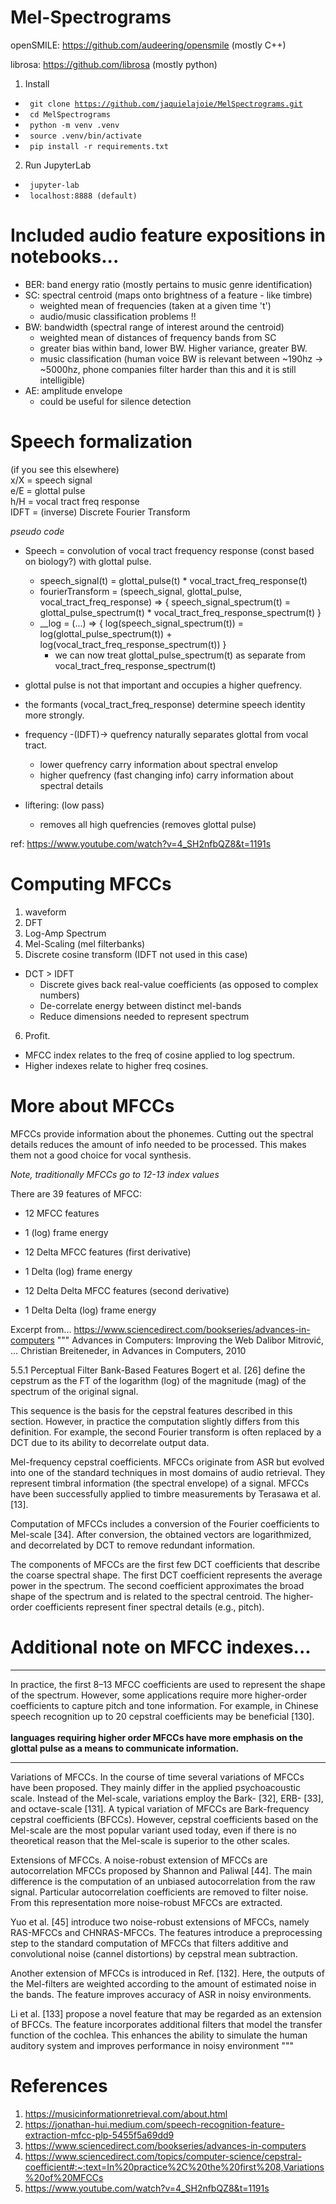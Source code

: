 # Mel-Spectrograms

openSMILE: https://github.com/audeering/opensmile (mostly C++)  

librosa: https://github.com/librosa (mostly python)  

1. Install
  - <code> git clone https://github.com/jaquielajoie/MelSpectrograms.git </code>
  - <code> cd MelSpectrograms </code>
  - <code> python -m venv .venv </code>
  - <code> source .venv/bin/activate </code>
  - <code> pip install -r requirements.txt </code>

2. Run JupyterLab
  - <code> jupyter-lab </code>
  - <code> localhost:8888 (default) </code>

# Included audio feature expositions in notebooks...
  - BER: band energy ratio (mostly pertains to music genre identification)
  - SC: spectral centroid (maps onto brightness of a feature - like timbre)
    - weighted mean of frequencies (taken at a given time 't')
    - audio/music classification problems !!
  - BW: bandwidth (spectral range of interest around the centroid)
    - weighted mean of distances of frequency bands from SC
    - greater bias within band, lower BW. Higher variance, greater BW.
    - music classification (human voice BW is relevant between ~190hz -> ~5000hz, phone companies filter harder than this and it is still intelligible)
  - AE: amplitude envelope
    - could be useful for silence detection

# Speech formalization

(if you see this elsewhere)  
x/X = speech signal  
e/E = glottal pulse  
h/H = vocal tract freq response  
IDFT = (inverse) Discrete Fourier Transform

<i> pseudo code </i>
- Speech = convolution of vocal tract frequency response (const based on biology?) with glottal pulse.
  - speech_signal(t) = glottal_pulse(t) * vocal_tract_freq_response(t)
  - fourierTransform = (speech_signal, glottal_pulse, vocal_tract_freq_response) => { speech_signal_spectrum(t) = glottal_pulse_spectrum(t) *   vocal_tract_freq_response_spectrum(t) }
  - __log = (...) => { log(speech_signal_spectrum(t)) = log(glottal_pulse_spectrum(t)) + log(vocal_tract_freq_response_spectrum(t)) }
    - we can now treat glottal_pulse_spectrum(t) as separate from vocal_tract_freq_response_spectrum(t)

- glottal pulse is not that important and occupies a higher quefrency.
- the formants (vocal_tract_freq_response) determine speech identity more strongly.

- frequency -(IDFT)-> quefrency naturally separates glottal from vocal tract.
  - lower quefrency carry information about spectral envelop
  - higher quefrency (fast changing info) carry information about spectral details

- liftering: (low pass)
  - removes all high quefrencies (removes glottal pulse)

ref: https://www.youtube.com/watch?v=4_SH2nfbQZ8&t=1191s

# Computing MFCCs

1. waveform
2. DFT
3. Log-Amp Spectrum
4. Mel-Scaling (mel filterbanks)
5. Discrete cosine transform (IDFT not used in this case)
  - DCT > IDFT
    - Discrete gives back real-value coefficients (as opposed to complex numbers)
    - De-correlate energy between distinct mel-bands
    - Reduce dimensions needed to represent spectrum
6. Profit.

- MFCC index relates to the freq of cosine applied to log spectrum.
- Higher indexes relate to higher freq cosines.

# More about MFCCs

MFCCs provide information about the phonemes. Cutting out the spectral details reduces the amount of info needed to be processed.
This makes them not a good choice for vocal synthesis.

<i> Note, traditionally MFCCs go to 12-13 index values </i>

There are 39 features of MFCC:
 - 12 MFCC features
  - 1 (log) frame energy

 - 12 Delta MFCC features (first derivative)
  - 1 Delta (log) frame energy

 - 12 Delta Delta MFCC features (second derivative)
  - 1 Delta Delta (log) frame energy

Excerpt from... https://www.sciencedirect.com/bookseries/advances-in-computers
"""
Advances in Computers: Improving the Web
Dalibor Mitrović, ... Christian Breiteneder, in Advances in Computers, 2010

5.5.1 Perceptual Filter Bank-Based Features
Bogert et al. [26] define the cepstrum as the FT of the logarithm (log) of the magnitude (mag) of the spectrum of the original signal.

This sequence is the basis for the cepstral features described in this section. However, in practice the computation slightly differs from this definition. For example, the second Fourier transform is often replaced by a DCT due to its ability to decorrelate output data.

Mel-frequency cepstral coefficients. MFCCs originate from ASR but evolved into one of the standard techniques in most domains of audio retrieval. They represent timbral information (the spectral envelope) of a signal. MFCCs have been successfully applied to timbre measurements by Terasawa et al. [13].

Computation of MFCCs includes a conversion of the Fourier coefficients to Mel-scale [34]. After conversion, the obtained vectors are logarithmized, and decorrelated by DCT to remove redundant information.

The components of MFCCs are the first few DCT coefficients that describe the coarse spectral shape. The first DCT coefficient represents the average power in the spectrum. The second coefficient approximates the broad shape of the spectrum and is related to the spectral centroid. The higher-order coefficients represent finer spectral details (e.g., pitch).

# Additional note on MFCC indexes...

<hr>
 In practice, the first 8–13 MFCC coefficients are used to represent the shape of the spectrum. However, some applications require more higher-order coefficients to capture pitch and tone information. For example, in Chinese speech recognition up to 20 cepstral coefficients may be beneficial [130]. </span>
 <br><br>
 <b> languages requiring higher order MFCCs have more emphasis on the glottal pulse as a means to communicate information.</b>
<hr>

Variations of MFCCs. In the course of time several variations of MFCCs have been proposed. They mainly differ in the applied psychoacoustic scale. Instead of the Mel-scale, variations employ the Bark- [32], ERB- [33], and octave-scale [131]. A typical variation of MFCCs are Bark-frequency cepstral coefficients (BFCCs). However, cepstral coefficients based on the Mel-scale are the most popular variant used today, even if there is no theoretical reason that the Mel-scale is superior to the other scales.

Extensions of MFCCs. A noise-robust extension of MFCCs are autocorrelation MFCCs proposed by Shannon and Paliwal [44]. The main difference is the computation of an unbiased autocorrelation from the raw signal. Particular autocorrelation coefficients are removed to filter noise. From this representation more noise-robust MFCCs are extracted.

Yuo et al. [45] introduce two noise-robust extensions of MFCCs, namely RAS-MFCCs and CHNRAS-MFCCs. The features introduce a preprocessing step to the standard computation of MFCCs that filters additive and convolutional noise (cannel distortions) by cepstral mean subtraction.

Another extension of MFCCs is introduced in Ref. [132]. Here, the outputs of the Mel-filters are weighted according to the amount of estimated noise in the bands. The feature improves accuracy of ASR in noisy environments.

Li et al. [133] propose a novel feature that may be regarded as an extension of BFCCs. The feature incorporates additional filters that model the transfer function of the cochlea. This enhances the ability to simulate the human auditory system and improves performance in noisy environment
"""


# References

1. https://musicinformationretrieval.com/about.html
2. https://jonathan-hui.medium.com/speech-recognition-feature-extraction-mfcc-plp-5455f5a69dd9
3. https://www.sciencedirect.com/bookseries/advances-in-computers
4. https://www.sciencedirect.com/topics/computer-science/cepstral-coefficient#:~:text=In%20practice%2C%20the%20first%208,Variations%20of%20MFCCs
5. https://www.youtube.com/watch?v=4_SH2nfbQZ8&t=1191s
